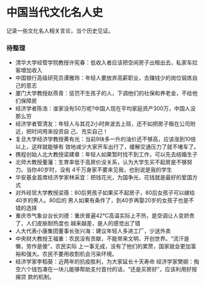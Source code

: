 # 中国当代文化名人史
记录一些文化名人相关言论，当个历史见证。


### 待整理
- 清华大学经管学院教授许宪春：低收入者应该把空闲房子出租出去，私家车拉客增加收入
- 中国银行高级研究员谭雅玲：年轻人要放弃高薪职业，去赚钱少的岗位锻炼自己的意志 
- 厦门大学教授赵燕青：惩罚不生孩子的人，下调他们的社保和养老金，不给他们保障房 
- 经济学者陈浩：谁家没有50万呢?中国人现在平均家庭资产300万，中国人没那么穷 
- 经济学者管清友：年轻人与其花2小时奔波去上班，还不如把房子租在公司附近，把时间用来投资自 己、充实自己！ 
- 复旦大学经济学教授黄有光：当前9块多一升的油价还不够高，应该涨到10倍以上，这样就能够有 效地减少大家开车出行了，缓解交通压力了就不堵车了。 
- 携程创始人北大教授梁建章：年轻人如果暂时找不到工作，可以先去结婚生子 
- 北师大教授董藩：生育率低于高房价没关系，认为大学生买不起房是不够努力。当你40岁时，没有 4千万身家不要来见我，也别说是我的学生 
- 华安基金首席经济学家林采宜：把钱花光，为国争光，花钱就是最好的爱国方式 
- 对外经贸大学教授梁蓓：80后男孩子如果买不起房子，80后女孩子可以嫁给40岁的男人。80后的 男人如果有条件了，到40岁再娶20岁的女孩子也是不错的选择 
- 重庆市气象台台长刘德：重庆普遍42℃高温实际上不热，是空调让人变娇贵了，人们皮肤耐热度也 越来越差，是人的感觉出了错 
- 人大代表小康集团董事长张兴海：建议年轻人多进工厂，少送外卖 
- 中央财大教授王福重：农民没有贡献，不能带来文明、开创世界。“流汗是懒，劳作是傻”，农民实际 上一事无成，没有了他们的累赘，国家就会更加富裕和强大。农民不要用收割机会污染环境。 
- 经济学家李稻葵：近两年的抗疫胜利，为大家延长十天寿命 经济学家樊纲：掏空六个钱包凑在一块儿能够帮助支付首付的话，“还是买房好”，应该利用好按揭贷 款的机制。
